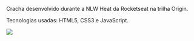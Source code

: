 Cracha desenvolvido durante a NLW Heat da Rocketseat na trilha Origin.  

Tecnologias usadas: HTML5, CSS3 e JavaScript.

<img src="images/Img-background.png.png">